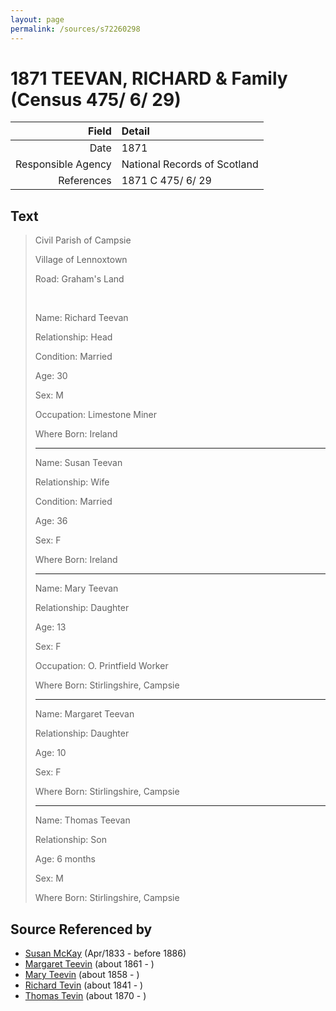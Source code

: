```yaml
---
layout: page
permalink: /sources/s72260298
---
```


# 1871 TEEVAN, RICHARD & Family (Census 475/ 6/ 29)

Field | Detail
---:|:---
Date | 1871
Responsible Agency | National Records of Scotland
References | 1871 C 475/ 6/ 29

## Text

> Civil Parish of Campsie
>
> Village of Lennoxtown
>
> Road: Graham's Land
>
> <br/>
>
> Name: Richard Teevan
>
> Relationship: Head
>
> Condition: Married
>
> Age: 30
>
> Sex: M
>
> Occupation: Limestone Miner
>
> Where Born: Ireland
>
> ---
>
> Name: Susan Teevan
>
> Relationship: Wife
>
> Condition: Married
>
> Age: 36
>
> Sex: F
>
> Where Born: Ireland
>
> ---
>
> Name: Mary Teevan
>
> Relationship: Daughter
>
> Age: 13
>
> Sex: F
>
> Occupation: O. Printfield Worker
>
> Where Born: Stirlingshire, Campsie
>
> ---
>
> Name: Margaret Teevan
>
> Relationship: Daughter
>
> Age: 10
>
> Sex: F
>
> Where Born: Stirlingshire, Campsie
>
> ---
>
> Name: Thomas Teevan
>
> Relationship: Son
>
> Age: 6 months
>
> Sex: M
>
> Where Born: Stirlingshire, Campsie
>

## Source Referenced by

* [Susan McKay](../people/@29671874@-susan-mckay-b1833-4-d1886.md) (Apr/1833 - before 1886)
* [Margaret Teevin](../people/@7753096@-margaret-teevin-b1861-d.md) (about 1861 - )
* [Mary Teevin](../people/@39463713@-mary-teevin-b1858-d.md) (about 1858 - )
* [Richard Tevin](../people/@65007133@-richard-tevin-b1841-d.md) (about 1841 - )
* [Thomas Tevin](../people/@81418416@-thomas-tevin-b1870-d.md) (about 1870 - )
